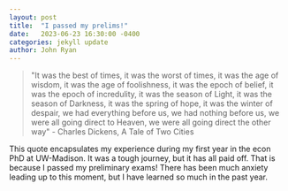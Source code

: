 ```yaml
---
layout: post
title:  "I passed my prelims!"
date:   2023-06-23 16:30:00 -0400
categories: jekyll update
author: John Ryan
---
```


> "It was the best of times, it was the worst of times, it was the age of wisdom, it was the age of foolishness, it was the epoch of belief, it was the epoch of incredulity, it was the season of Light, it was the season of Darkness, it was the spring of hope, it was the winter of despair, we had everything before us, we had nothing before us, we were all going direct to Heaven, we were all going direct the other way" - Charles Dickens, A Tale of Two Cities

This quote encapsulates my experience during my first year in the econ PhD at UW-Madison. It was a tough journey, but it has all paid off. That is because I passed my preliminary exams! There has been much anxiety leading up to this moment, but I have learned so much in the past year.